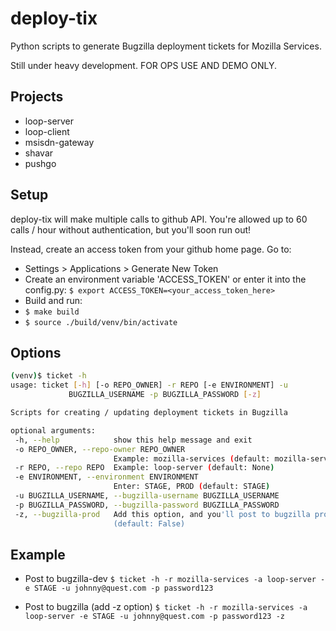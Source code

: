 deploy-tix
=============

Python scripts to generate Bugzilla deployment tickets for Mozilla Services.

Still under heavy development. FOR OPS USE AND DEMO ONLY.

## Projects
 * loop-server
 * loop-client
 * msisdn-gateway
 * shavar
 * pushgo

## Setup
deploy-tix will make multiple calls to github API.
You're allowed up to 60 calls / hour without authentication, but you'll soon
run out!

Instead, create an access token from your github home page.  Go to:

 - Settings > Applications > Generate New Token
 - Create an environment variable 'ACCESS_TOKEN' or enter it into the config.py:
   `$ export ACCESS_TOKEN=<your_access_token_here>`
 - Build and run:
 - `$ make build`
 - `$ source ./build/venv/bin/activate`


## Options
 ```sh
(venv)$ ticket -h
usage: ticket [-h] [-o REPO_OWNER] -r REPO [-e ENVIRONMENT] -u
              BUGZILLA_USERNAME -p BUGZILLA_PASSWORD [-z]

Scripts for creating / updating deployment tickets in Bugzilla

optional arguments:
  -h, --help            show this help message and exit
  -o REPO_OWNER, --repo-owner REPO_OWNER
                        Example: mozilla-services (default: mozilla-services)
  -r REPO, --repo REPO  Example: loop-server (default: None)
  -e ENVIRONMENT, --environment ENVIRONMENT
                        Enter: STAGE, PROD (default: STAGE)
  -u BUGZILLA_USERNAME, --bugzilla-username BUGZILLA_USERNAME
  -p BUGZILLA_PASSWORD, --bugzilla-password BUGZILLA_PASSWORD
  -z, --bugzilla-prod   Add this option, and you'll post to bugzilla prod
                        (default: False)
 ```

## Example
  - Post to bugzilla-dev
    `$ ticket -h -r mozilla-services -a loop-server -e STAGE -u johnny@quest.com -p password123`

  - Post to bugzilla (add -z option)
    `$ ticket -h -r mozilla-services -a loop-server -e STAGE -u johnny@quest.com -p password123 -z`

